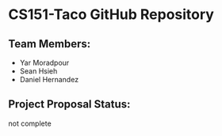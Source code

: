 # CS151-Taco GitHub Repository

## Team Members:
- Yar Moradpour
- Sean Hsieh
- Daniel Hernandez
## Project Proposal Status:
not complete
